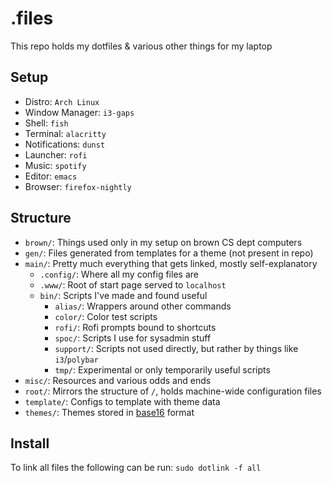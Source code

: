 # .files

This repo holds my dotfiles & various other things for my laptop

## Setup

- Distro: `Arch Linux`
- Window Manager: `i3-gaps`
- Shell: `fish`
- Terminal: `alacritty`
- Notifications: `dunst`
- Launcher: `rofi`
- Music: `spotify`
- Editor: `emacs`
- Browser: `firefox-nightly`

## Structure

- `brown/`: Things used only in my setup on brown CS dept computers
- `gen/`: Files generated from templates for a theme (not present in repo)
- `main/`: Pretty much everything that gets linked, mostly self-explanatory
  - `.config/`: Where all my config files are
  - `.www/`: Root of start page served to `localhost`
  - `bin/`: Scripts I've made and found useful
    - `alias/`: Wrappers around other commands
    - `color/`: Color test scripts
    - `rofi/`: Rofi prompts bound to shortcuts
    - `spoc/`: Scripts I use for sysadmin stuff
    - `support/`: Scripts not used directly, but rather by things like `i3`/`polybar`
    - `tmp/`: Experimental or only temporarily useful scripts
- `misc/`: Resources and various odds and ends
- `root/`: Mirrors the structure of `/`, holds machine-wide configuration files
- `template/`: Configs to template with theme data
- `themes/`: Themes stored in [base16](http://chriskempson.com/projects/base16/) format

## Install

To link all files the following can be run:
`sudo dotlink -f all`
